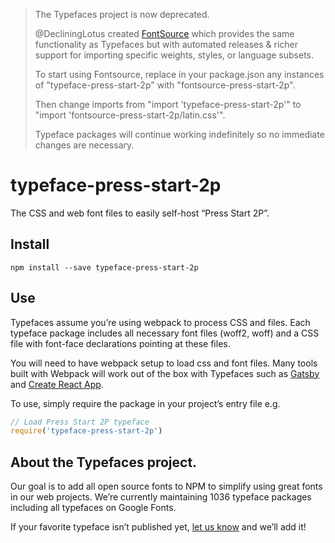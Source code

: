 >The Typefaces project is now deprecated.
>
>@DecliningLotus created
[FontSource](https://github.com/fontsource/fontsource) which provides the
same functionality as Typefaces but with automated releases & richer
support for importing specific weights, styles, or language subsets.
>
>To start using Fontsource, replace in your package.json any instances of
"typeface-press-start-2p" with "fontsource-press-start-2p".
>
> Then change imports from "import 'typeface-press-start-2p'" to "import 'fontsource-press-start-2p/latin.css'".
>
>Typeface packages will continue working indefinitely so no immediate
>changes are necessary.

# typeface-press-start-2p

The CSS and web font files to easily self-host “Press Start 2P”.

## Install

`npm install --save typeface-press-start-2p`

## Use

Typefaces assume you’re using webpack to process CSS and files. Each typeface
package includes all necessary font files (woff2, woff) and a CSS file with
font-face declarations pointing at these files.

You will need to have webpack setup to load css and font files. Many tools built
with Webpack will work out of the box with Typefaces such as [Gatsby](https://github.com/gatsbyjs/gatsby)
and [Create React App](https://github.com/facebookincubator/create-react-app).

To use, simply require the package in your project’s entry file e.g.

```javascript
// Load Press Start 2P typeface
require('typeface-press-start-2p')
```

## About the Typefaces project.

Our goal is to add all open source fonts to NPM to simplify using great fonts in
our web projects. We’re currently maintaining 1036 typeface packages
including all typefaces on Google Fonts.

If your favorite typeface isn’t published yet, [let us know](https://github.com/KyleAMathews/typefaces)
and we’ll add it!
